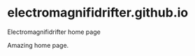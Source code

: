 # electromagnifidrifter.github.io
Electromagnifidrifter home page

Amazing home page.  

  
    
        
              
                      
                                              
                                  
                   
        
            
  
  
  
    

        
  

    
    
    

  
  



    
  

  

  
    
  
  


    
    





    
  

  
  
  

  
  


     









  









